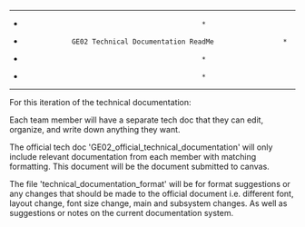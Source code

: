 ***********************************************************************************************
*											      *
*  			      GE02 Technical Documentation ReadMe			      *
*											      *						
*											      *
***********************************************************************************************

For this iteration of the technical documentation:

Each team member will have a separate tech doc that they can edit, organize, and write down
anything they want.

The official tech doc 'GE02_official_technical_documentation' will only include relevant 
documentation from each member with matching formatting. This document will be the document
submitted to canvas.

The file 'technical_documentation_format' will be for format suggestions or any changes that
should be made to the official document i.e. different font, layout change, font size change,
main and subsystem changes. As well as suggestions or notes on the current documentation 
system.
